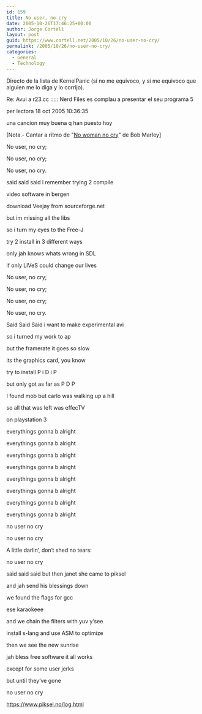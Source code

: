 ```yaml
---
id: 159
title: No user, no cry
date: 2005-10-26T17:46:25+00:00
author: Jorge Cortell
layout: post
guid: https://www.cortell.net/2005/10/26/no-user-no-cry/
permalink: /2005/10/26/no-user-no-cry/
categories:
  - General
  - Technology
---
```

Directo de la lista de KernelPanic (si no me equivoco, y si me equivoco que alguien me lo diga y lo corrijo).

Re: Avui a r23.cc ::::: Nerd Files es complau a presentar el seu programa 5
  
per lectora 18 oct 2005 10:36:35
  
una cancion muy buena q han puesto hoy

[Nota.- Cantar a ritmo de "[No woman no cry](https://phobos.apple.com/WebObjects/MZStore.woa/wa/viewAlbum?selectedItemId=17012467&id=13126496)" de Bob Marley]

No user, no cry;
  
No user, no cry;
  
No user, no cry.
  
said said said i remember trying 2 compile
  
video software in bergen
  
download Veejay from sourceforge.net
  
but im missing all the libs
  
so i turn my eyes to the Free-J
  
try 2 install in 3 different ways
  
only jah knows whats wrong in SDL
  
if only LIVeS could change our lives
  
No user, no cry;
  
No user, no cry;
  
No user, no cry;
  
No user, no cry.
  
Said Said Said i want to make experimental avi
  
so i turned my work to ap
  
but the framerate it goes so slow
  
its the graphics card, you know
  
try to install P i D i P
  
but only got as far as P D P
  
I found mob but carlo was walking up a hill
  
so all that was left was effecTV
  
on playstation 3
  
everythings gonna b alright
  
everythings gonna b alright
  
everythings gonna b alright
  
everythings gonna b alright
  
everythings gonna b alright
  
everythings gonna b alright
  
everythings gonna b alright
  
everythings gonna b alright
  
no user no cry
  
no user no cry
  
A little darlin‘, don‘t shed no tears:
  
no user no cry
  
said said said but then janet she came to piksel
  
and jah send his blessings down
  
we found the flags for gcc
  
ese karaokeee
  
and we chain the filters with yuv y‘see
  
install s-lang and use ASM to optimize
  
then we see the new sunrise
  
jah bless free software it all works
  
except for some user jerks
  
but until they‘ve gone
  
no user no cry

https://www.piksel.no/log.html